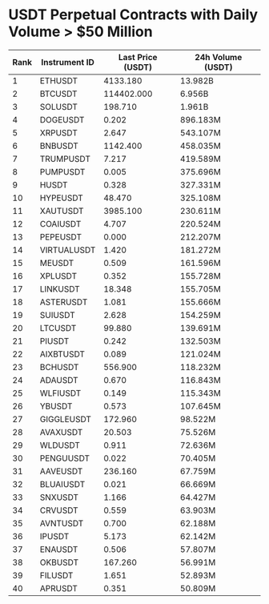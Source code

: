 # USDT Perpetual Contracts with Daily Volume > $50 Million

| Rank | Instrument ID | Last Price (USDT) | 24h Volume (USDT) |
|------|---------------|-------------------|-------------------|
| 1 | ETHUSDT | 4133.180 | 13.982B |
| 2 | BTCUSDT | 114402.000 | 6.956B |
| 3 | SOLUSDT | 198.710 | 1.961B |
| 4 | DOGEUSDT | 0.202 | 896.183M |
| 5 | XRPUSDT | 2.647 | 543.107M |
| 6 | BNBUSDT | 1142.400 | 458.035M |
| 7 | TRUMPUSDT | 7.217 | 419.589M |
| 8 | PUMPUSDT | 0.005 | 375.696M |
| 9 | HUSDT | 0.328 | 327.331M |
| 10 | HYPEUSDT | 48.470 | 325.108M |
| 11 | XAUTUSDT | 3985.100 | 230.611M |
| 12 | COAIUSDT | 4.707 | 220.524M |
| 13 | PEPEUSDT | 0.000 | 212.207M |
| 14 | VIRTUALUSDT | 1.420 | 181.272M |
| 15 | MEUSDT | 0.509 | 161.596M |
| 16 | XPLUSDT | 0.352 | 155.728M |
| 17 | LINKUSDT | 18.348 | 155.705M |
| 18 | ASTERUSDT | 1.081 | 155.666M |
| 19 | SUIUSDT | 2.628 | 154.259M |
| 20 | LTCUSDT | 99.880 | 139.691M |
| 21 | PIUSDT | 0.242 | 132.503M |
| 22 | AIXBTUSDT | 0.089 | 121.024M |
| 23 | BCHUSDT | 556.900 | 118.232M |
| 24 | ADAUSDT | 0.670 | 116.843M |
| 25 | WLFIUSDT | 0.149 | 115.343M |
| 26 | YBUSDT | 0.573 | 107.645M |
| 27 | GIGGLEUSDT | 172.960 | 98.522M |
| 28 | AVAXUSDT | 20.503 | 75.526M |
| 29 | WLDUSDT | 0.911 | 72.636M |
| 30 | PENGUUSDT | 0.022 | 70.405M |
| 31 | AAVEUSDT | 236.160 | 67.759M |
| 32 | BLUAIUSDT | 0.021 | 66.669M |
| 33 | SNXUSDT | 1.166 | 64.427M |
| 34 | CRVUSDT | 0.559 | 63.903M |
| 35 | AVNTUSDT | 0.700 | 62.188M |
| 36 | IPUSDT | 5.173 | 62.142M |
| 37 | ENAUSDT | 0.506 | 57.807M |
| 38 | OKBUSDT | 167.260 | 56.991M |
| 39 | FILUSDT | 1.651 | 52.893M |
| 40 | APRUSDT | 0.351 | 50.809M |
